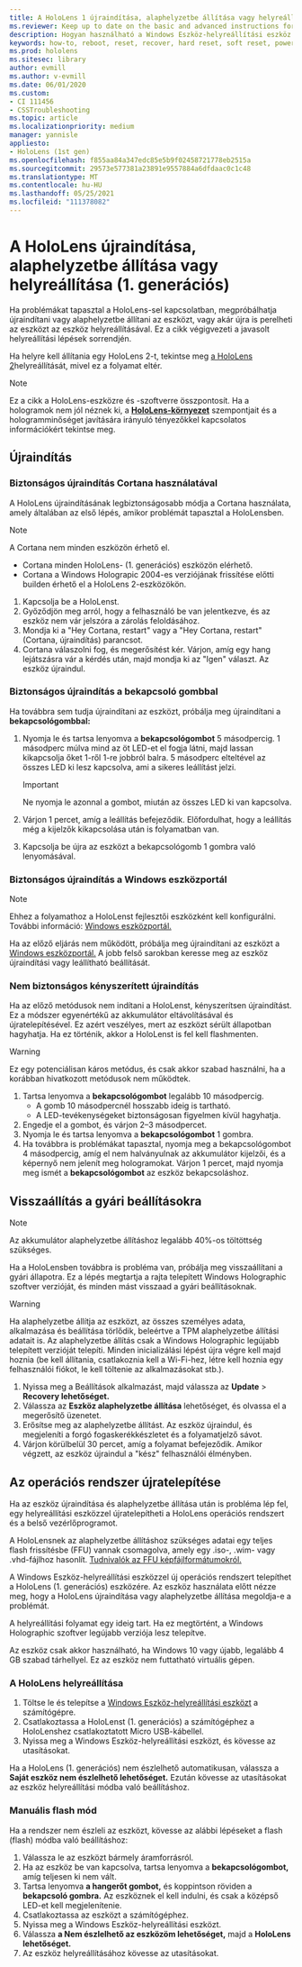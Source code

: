 ```yaml
---
title: A HoloLens 1 újraindítása, alaphelyzetbe állítása vagy helyreállítása
ms.reviewer: Keep up to date on the basic and advanced instructions for rebooting or resetting your HoloLens mixed reality device.
description: Hogyan használható a Windows Eszköz-helyreállítási eszköz egy kép a HoloLens 1st Gen-ben való flash eleméhez.
keywords: how-to, reboot, reset, recover, hard reset, soft reset, power cycle, HoloLens, shut down, wdrt, Windows device recovery tool
ms.prod: hololens
ms.sitesec: library
author: evmill
ms.author: v-evmill
ms.date: 06/01/2020
ms.custom:
- CI 111456
- CSSTroubleshooting
ms.topic: article
ms.localizationpriority: medium
manager: yannisle
appliesto:
- HoloLens (1st gen)
ms.openlocfilehash: f855aa84a347edc85e5b9f02458721778eb2515a
ms.sourcegitcommit: 29573e577381a23891e9557884a6dfdaac0c1c48
ms.translationtype: MT
ms.contentlocale: hu-HU
ms.lasthandoff: 05/25/2021
ms.locfileid: "111378082"
---
```

# <a name="restart-reset-or-recover-hololens-1st-gen"></a>A HoloLens újraindítása, alaphelyzetbe állítása vagy helyreállítása (1. generációs)

Ha problémákat tapasztal a HoloLens-sel kapcsolatban, megpróbálhatja újraindítani vagy alaphelyzetbe állítani az eszközt, vagy akár újra is perelheti az eszközt az eszköz helyreállításával. Ez a cikk végigvezeti a javasolt helyreállítási lépések sorrendjén.

Ha helyre kell állítania egy HoloLens 2-t, tekintse meg [a HoloLens 2](https://docs.microsoft.com/hololens/hololens-recovery)helyreállítását, mivel ez a folyamat eltér.

> [!NOTE]
> Ez a cikk a HoloLens-eszközre és -szoftverre összpontosít. Ha a hologramok nem jól néznek ki, a **[HoloLens-környezet](hololens-environment-considerations.md)** szempontjait és a hologramminőséget javítására irányuló tényezőkkel kapcsolatos információkért tekintse meg.

## <a name="restart"></a>Újraindítás

### <a name="do-a-safe-restart-by-using-cortana"></a>Biztonságos újraindítás Cortana használatával

A HoloLens újraindításának legbiztonságosabb módja a Cortana használata, amely általában az első lépés, amikor problémát tapasztal a HoloLensben.

> [!NOTE] 
> A Cortana nem minden eszközön érhető el.
> - Cortana minden HoloLens- (1. generációs) eszközön elérhető. 
> - Cortana a Windows Holograpic 2004-es verziójának frissítése előtti builden érhető el a HoloLens 2-eszközökön.

1. Kapcsolja be a HoloLenst.
1. Győződjön meg arról, hogy a felhasználó be van jelentkezve, és az eszköz nem vár jelszóra a zárolás feloldásához.
2. Mondja ki a "Hey Cortana, restart" vagy a "Hey Cortana, restart" (Cortana, újraindítás) parancsot.
3. Cortana válaszolni fog, és megerősítést kér. Várjon, amíg egy hang lejátszásra vár a kérdés után, majd mondja ki az "Igen" választ. Az eszköz újraindul.

### <a name="use-the-power-button-to-do-a-safe-restart"></a>Biztonságos újraindítás a bekapcsoló gombbal

Ha továbbra sem tudja újraindítani az eszközt, próbálja meg újraindítani a **bekapcsológombbal:**

1. Nyomja le és tartsa lenyomva a **bekapcsológombot** 5 másodpercig. 1 másodperc múlva mind az öt LED-et el fogja látni, majd lassan kikapcsolja őket 1-ről 1-re jobbról balra. 5 másodperc elteltével az összes LED ki lesz kapcsolva, ami a sikeres leállítást jelzi.
      
   > [!IMPORTANT]
   > Ne nyomja le azonnal a gombot, miután az összes LED ki van kapcsolva.
1. Várjon 1 percet, amíg a leállítás befejeződik. Előfordulhat, hogy a leállítás még a kijelzők kikapcsolása után is folyamatban van.
2. Kapcsolja be újra az eszközt  a bekapcsológomb 1 gombra való lenyomásával.

### <a name="do-a-safe-restart-by-using-windows-device-portal"></a>Biztonságos újraindítás a Windows eszközportál

> [!NOTE]
> Ehhez a folyamathoz a HoloLenst fejlesztői eszközként kell konfigurálni. További információ: [Windows eszközportál.](https://docs.microsoft.com/windows/mixed-reality/using-the-windows-device-portal)

Ha az előző eljárás nem működött, próbálja meg újraindítani az eszközt a [Windows eszközportál.](https://docs.microsoft.com/windows/mixed-reality/using-the-windows-device-portal) A jobb felső sarokban keresse meg az eszköz újraindítási vagy leállítható beállítását.

### <a name="do-an-unsafe-forced-restart"></a>Nem biztonságos kényszerített újraindítás

Ha az előző metódusok nem indítani a HoloLenst, kényszerítsen újraindítást. Ez a módszer egyenértékű az akkumulátor eltávolításával és újratelepítésével. Ez azért veszélyes, mert az eszközt sérült állapotban hagyhatja. Ha ez történik, akkor a HoloLenst is fel kell flashmenten.  

> [!WARNING]
> Ez egy potenciálisan káros metódus, és csak akkor szabad használni, ha a korábban hivatkozott metódusok nem működtek.

1. Tartsa lenyomva a **bekapcsológombot** legalább 10 másodpercig.
   - A gomb 10 másodpercnél hosszabb ideig is tartható.
   - A LED-tevékenységeket biztonságosan figyelmen kívül hagyhatja.
1. Engedje el a gombot, és várjon 2–3 másodpercet.
1. Nyomja le és tartsa lenyomva a **bekapcsológombot** 1 gombra.
1. Ha továbbra is problémákat  tapasztal, nyomja meg a bekapcsológombot 4 másodpercig, amíg el nem halványulnak az akkumulátor kijelzői, és a képernyő nem jelenít meg hologramokat. Várjon 1 percet, majd nyomja meg ismét a **bekapcsológombot** az eszköz bekapcsoláshoz.

## <a name="reset-to-factory-settings"></a>Visszaállítás a gyári beállításokra

> [!NOTE]
> Az akkumulátor alaphelyzetbe állításhoz legalább 40%-os töltöttség szükséges.

Ha a HoloLensben továbbra is probléma van, próbálja meg visszaállítani a gyári állapotra. Ez a lépés megtartja a rajta telepített Windows Holographic szoftver verzióját, és minden mást visszaad a gyári beállításoknak.

>[!WARNING]
> Ha alaphelyzetbe állítja az eszközt, az összes személyes adata, alkalmazása és beállítása törlődik, beleértve a TPM alaphelyzetbe állítási adatait is. Az alaphelyzetbe állítás csak a Windows Holographic legújabb telepített verzióját telepíti. Minden inicializálási lépést újra végre kell majd hoznia (be kell állítania, csatlakoznia kell a Wi-Fi-hez, létre kell hoznia egy felhasználói fiókot, le kell töltenie az alkalmazásokat stb.).

1. Nyissa meg a Beállítások alkalmazást, majd válassza az **Update**  >  **Recovery lehetőséget.**
1. Válassza az **Eszköz alaphelyzetbe állítása** lehetőséget, és olvassa el a megerősítő üzenetet.
1. Erősítse meg az alaphelyzetbe állítást. Az eszköz újraindul, és megjeleníti a forgó fogaskerékkészletet és a folyamatjelző sávot.
1. Várjon körülbelül 30 percet, amíg a folyamat befejeződik. Amikor végzett, az eszköz újraindul a "kész" felhasználói élményben.

## <a name="reinstall-the-operating-system"></a>Az operációs rendszer újratelepítése

Ha az eszköz újraindítása és alaphelyzetbe állítása után is probléma lép fel, egy helyreállítási eszközzel újratelepítheti a HoloLens operációs rendszert és a belső vezérlőprogramot.  

A HoloLensnek az alaphelyzetbe állításhoz szükséges adatai egy teljes flash frissítésbe (FFU) vannak csomagolva, amely egy .iso-, .wim- vagy .vhd-fájlhoz hasonlít. [Tudnivalók az FFU képfájlformátumokról.](https://docs.microsoft.com/windows-hardware/manufacture/desktop/wim-vs-ffu-image-file-formats)

A Windows Eszköz-helyreállítási eszközzel új operációs rendszert telepíthet a HoloLens (1. generációs) eszközére. Az eszköz használata előtt nézze meg, hogy a HoloLens újraindítása vagy alaphelyzetbe állítása megoldja-e a problémát.

A helyreállítási folyamat egy ideig tart. Ha ez megtörtént, a Windows Holographic szoftver legújabb verziója lesz telepítve.

Az eszköz csak akkor használható, ha Windows 10 vagy újabb, legalább 4 GB szabad tárhellyel. Ez az eszköz nem futtatható virtuális gépen.

### <a name="recover-your-hololens"></a>A HoloLens helyreállítása

1. Töltse le és telepítse a [Windows Eszköz-helyreállítási eszközt](https://support.microsoft.com/help/12379/windows-10-mobile-device-recovery-tool-faq) a számítógépre.
1. Csatlakoztassa a HoloLenst (1. generációs) a számítógéphez a HoloLenshez csatlakoztatott Micro USB-kábellel.
1. Nyissa meg a Windows Eszköz-helyreállítási eszközt, és kövesse az utasításokat.

Ha a HoloLens (1. generációs) nem észlelhető automatikusan, válassza a **Saját eszköz nem észlelhető lehetőséget.** Ezután kövesse az utasításokat az eszköz helyreállítási módba való beállításhoz.

### <a name="manual-flashing-mode"></a>Manuális flash mód

Ha a rendszer nem észleli az eszközt, kövesse az alábbi lépéseket a flash (flash) módba való beállításhoz:

1. Válassza le az eszközt bármely áramforrásról.
1. Ha az eszköz be van kapcsolva, tartsa lenyomva a **bekapcsológombot,** amíg teljesen ki nem vált.
2. Tartsa lenyomva **a hangerőt gombot,** és koppintson röviden a **bekapcsoló gombra.** Az eszköznek el kell indulni, és csak a középső LED-et kell megjelenítenie.
3. Csatlakoztassa az eszközt a számítógéphez.
4. Nyissa meg a Windows Eszköz-helyreállítási eszközt.
5. Válassza **a Nem észlelhető az eszközöm lehetőséget,** majd a **HoloLens lehetőséget.** 
6. Az eszköz helyreállításához kövesse az utasításokat.
